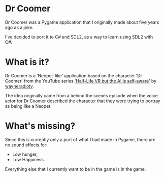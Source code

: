 # Dr Coomer
Dr Coomer was a Pygame application that I originally made about five years ago as a joke.

I've decided to port it to C# and SDL2, as a way to learn using SDL2 with C#.
# What is it?
Dr Coomer is a 'Neopet-like' application based on the character 'Dr Coomer' from the YouTube series ['Half-Life VR but the AI is self-aware'](https://www.youtube.com/playlist?list=PLglTodSj6fQGbLTtPF_YXVJ6TKSaC3O02) by [wayneradiotv](https://www.youtube.com/@wayneradiotv).

The idea originally came from a behind the scenes episode when the voice actor for Dr Coomer described the character that they were trying to portray as being like a Neopet.
# What's missing?
Since this is currently only a port of what I had made in Pygame, there are no sound effects for:
- Low hunger,
- Low Happiness.

Everything else that I currently want to be in the game is in the game.
